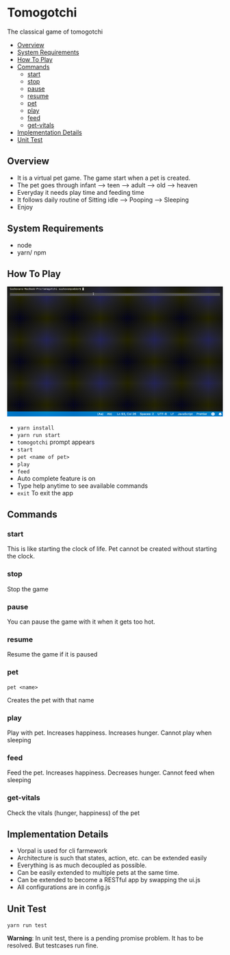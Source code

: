 # Tomogotchi
The classical game of tomogotchi
<!-- toc -->

- [Overview](#overview)
- [System Requirements](#system-requirements)
- [How To Play](#how-to-play)
- [Commands](#commands)
  * [start](#start)
  * [stop](#stop)
  * [pause](#pause)
  * [resume](#resume)
  * [pet](#pet)
  * [play](#play)
  * [feed](#feed)
  * [get-vitals](#get-vitals)
- [Implementation Details](#implementation-details)
- [Unit Test](#unit-test)
<!-- tocstop -->

## Overview
- It is a virtual pet game. The game start when a pet is created. 
- The pet goes through infant --> teen --> adult --> old --> heaven
- Everyday it needs play time and feeding time
- It follows daily routine of Sitting idle --> Pooping --> Sleeping
- Enjoy

## System Requirements
- node
- yarn/ npm

## How To Play
![](video/out.gif)
- `yarn install`
- `yarn run start`
- `tomogotchi` prompt appears
- `start`
- `pet <name of pet>`
- `play`
- `feed`
- Auto complete feature is on
- Type help anytime to see available commands
- `exit` To exit the app

## Commands

### start
This is like starting the clock of life. Pet cannot be created without starting the clock.

### stop
Stop the game

### pause
You can pause the game with it when it gets too hot.

### resume
Resume the game if it is paused

### pet
```
pet <name>
```
Creates the pet with that name

### play
Play with pet. Increases happiness. Increases hunger. Cannot play when sleeping

### feed
Feed the pet. Increases happiness. Decreases hunger. Cannot feed when sleeping

### get-vitals
Check the vitals (hunger, happiness) of the pet

## Implementation Details
- Vorpal is used for cli farmework
- Architecture is such that states, action, etc. can be extended easily
- Everything is as much decoupled as possible.
- Can be easily extended to multiple pets at the same time.
- Can be extended to become a RESTful app by swapping the ui.js
- All configurations are in config.js

## Unit Test
```
yarn run test
```
**Warning**: In unit test, there is a pending promise problem. It has to be resolved. But testcases run fine.
